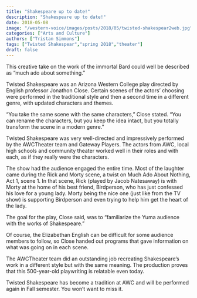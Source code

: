 ```yaml
---
title: "Shakespeare up to date!"
description: "Shakespeare up to date!"
date: 2018-05-08
image: "/western-voice/images/posts/2018/05/twisted-shakespear2web.jpg"
categories: ["Arts and Culture"]
authors: ["Tristan Simmons"]
tags: ["Twisted Shakespear","spring 2018","theater"]
draft: false
---
```

This creative take on the work of the immortal Bard could well be described as “much ado about something.”

Twisted Shakespeare was an Arizona Western College play directed by English professor Jonathon Close. Certain scenes of the actors’ choosing were performed in the traditional style and then a second time in a different genre, with updated characters and themes.

“You take the same scene with the same characters,” Close stated. “You can rename the characters, but you keep the idea intact, but you totally transform the scene in a modern genre.”

Twisted Shakespeare was very well-directed and impressively performed by the AWCTheater team and Gateway Players. The actors from AWC, local high schools and community theater worked well in their roles and with each, as if they really were the characters.

The show had the audience engaged the entire time. Most of the laughter came during the Rick and Morty scene, a twist on Much Ado About Nothing, Act 1, scene 1. In that scene, Rick (played by Jacob Natesaway) is with Morty at the home of his best friend, Birdperson, who has just confessed his love for a young lady. Morty being the nice one (just like from the TV show) is supporting Birdperson and even trying to help him get the heart of the lady.

The goal for the play, Close said, was to “familiarize the Yuma audience with the works of Shakespeare.”

Of course, the Elizabethan English can be difficult for some audience members to follow, so Close handed out programs that gave information on what was going on in each scene.

The AWCTheater team did an outstanding job recreating Shakespeare’s work in a different style but with the same meaning. The production proves that this 500-year-old playwriting is relatable even today.

Twisted Shakespeare has become a tradition at AWC and will be performed again in Fall semester. You won’t want to miss it.